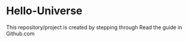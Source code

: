 # Hello-Universe
This repository/project is created by stepping through Read the guide in Github.com
